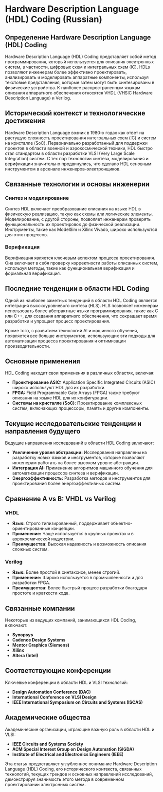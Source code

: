 # Hardware Description Language (HDL) Coding (Russian)

## Определение Hardware Description Language (HDL) Coding

Hardware Description Language (HDL) Coding представляет собой метод программирования, который используется для описания электронных систем, в частности, цифровых схем и интегральных схем (IC). HDLs позволяют инженерам более эффективно проектировать, анализировать и моделировать аппаратные компоненты, используя текстовые представления, которые затем могут быть синтезированы в физические устройства. К наиболее распространенным языкам описания аппаратного обеспечения относятся VHDL (VHSIC Hardware Description Language) и Verilog.

## Исторический контекст и технологические достижения

Hardware Description Language возник в 1980-х годах как ответ на растущую сложность проектирования интегральных схем (IC) и систем на кристалле (SoC). Первоначально разработанный для поддержки проектов в области военной и аэрокосмической техники, HDL быстро стал стандартом в области разработки VLSI (Very Large Scale Integration) систем. С тех пор технологии синтеза, моделирования и верификации значительно продвинулись, что сделало HDL основным инструментом в арсенале инженеров-электронщиков.

## Связанные технологии и основы инженерии

### Синтез и моделирование

Синтез HDL включает преобразование описания на языке HDL в физическую реализацию, такую как схемы или логические элементы. Моделирование, с другой стороны, позволяет инженерам проверять функциональность их проектировок до физической реализации. Инструменты, такие как ModelSim и Xilinx Vivado, широко используются для этих процессов.

### Верификация

Верификация является ключевым аспектом процесса проектирования. Она включает в себя проверку корректности работы описанных систем, используя методы, такие как функциональная верификация и формальная верификация.

## Последние тенденции в области HDL Coding

Одной из наиболее заметных тенденций в области HDL Coding является интеграция высокоуровневого синтеза (HLS). HLS позволяет инженерам использовать более абстрактные языки программирования, такие как C или C++, для создания аппаратного обеспечения, что сокращает время разработки и упрощает процесс проектирования. 

Кроме того, с развитием технологий AI и машинного обучения, появляется все больше инструментов, использующих эти подходы для автоматизации процесса проектирования и оптимизации производительности.

## Основные применения

HDL Coding находит свои применения в различных областях, включая:

- **Проектирование ASIC:** Application Specific Integrated Circuits (ASIC) широко используют HDL для их разработки.
- **FPGA:** Field Programmable Gate Arrays (FPGA) также требуют описания на языке HDL для их конфигурации.
- **Системы на кристалле (SoC):** Проектирование комплексных систем, включающих процессоры, память и другие компоненты.

## Текущие исследовательские тенденции и направления будущего

Ведущие направления исследований в области HDL Coding включают:

- **Увеличение уровня абстракции:** Исследования направлены на разработку новых языков и инструментов, которые позволяют инженерам работать на более высоком уровне абстракции.
- **Интеграция AI:** Применение алгоритмов машинного обучения для автоматизации процессов синтеза и верификации.
- **Энергоэффективность:** Разработка методов и инструментов для проектирования более энергоэффективных систем.

## Сравнение A vs B: VHDL vs Verilog

### VHDL

- **Язык:** Строго типизированный, поддерживает объектно-ориентированные концепции.
- **Применение:** Чаще используется в крупных проектах и в аэрокосмической индустрии.
- **Преимущества:** Высокая надежность и возможность описания сложных систем.

### Verilog

- **Язык:** Более простой в синтаксисе, менее строгий.
- **Применение:** Широко используется в промышленности и для разработки FPGA.
- **Преимущества:** Более быстрый процесс разработки благодаря простоте и краткости кода.

## Связанные компании

Некоторые из ведущих компаний, занимающихся HDL Coding, включают:

- **Synopsys**
- **Cadence Design Systems**
- **Mentor Graphics (Siemens)**
- **Xilinx**
- **Altera (Intel)**

## Соответствующие конференции

Ключевые конференции в области HDL и VLSI технологий:

- **Design Automation Conference (DAC)**
- **International Conference on VLSI Design**
- **IEEE International Symposium on Circuits and Systems (ISCAS)**

## Академические общества

Академические организации, играющие важную роль в области HDL и VLSI:

- **IEEE Circuits and Systems Society**
- **ACM Special Interest Group on Design Automation (SIGDA)**
- **Institute of Electrical and Electronics Engineers (IEEE)**

Эта статья предоставляет углубленное понимание Hardware Description Language (HDL) Coding, его исторического контекста, связанных технологий, текущих трендов и основных направлений исследований, демонстрируя значимость этого метода в современном проектировании электронных систем.